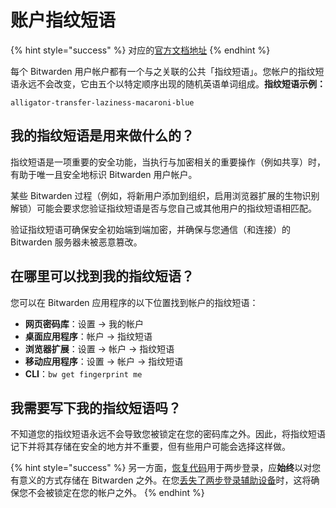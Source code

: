 # 账户指纹短语

{% hint style="success" %}
对应的[官方文档地址](https://bitwarden.com/help/article/fingerprint-phrase/)
{% endhint %}

每个 Bitwarden 用户帐户都有一个与之关联的公共「指纹短语」。您帐户的指纹短语永远不会改变，它由五个以特定顺序出现的随机英语单词组成。**指纹短语示例：**

```
alligator-transfer-laziness-macaroni-blue
```

## 我的指纹短语是用来做什么的？ <a href="#what-is-my-fingerprint-phrase-used-for" id="what-is-my-fingerprint-phrase-used-for"></a>

指纹短语是一项重要的安全功能，当执行与加密相关的重要操作（例如共享）时，有助于唯一且安全地标识 Bitwarden 用户帐户。

某些 Bitwarden 过程（例如，将新用户添加到组织，启用浏览器扩展的生物识别解锁）可能会要求您验证指纹短语是否与您自己或其他用户的指纹短语相匹配。

验证指纹短语可确保安全初始端到端加密，并确保与您通信（和连接）的 Bitwarden 服务器未被恶意篡改。

## 在哪里可以找到我的指纹短语？ <a href="#where-can-i-find-my-fingerprint-phrase" id="where-can-i-find-my-fingerprint-phrase"></a>

您可以在 Bitwarden 应用程序的以下位置找到帐户的指纹短语：

* **网页密码库**：设置 → 我的帐户
* **桌面应用程序**：帐户 → 指纹短语
* **浏览器扩展**：设置 → 帐户 → 指纹短语
* **移动应用程序**：设置 → 帐户 → 指纹短语
* **CLI**：`bw get fingerprint me`

## 我需要写下我的指纹短语吗？ <a href="#do-i-need-to-write-down-my-fingerprint-phrase" id="do-i-need-to-write-down-my-fingerprint-phrase"></a>

不知道您的指纹短语永远不会导致您被锁定在您的密码库之外。因此，将指纹短语记下并将其存储在安全的地方并不重要，但有些用户可能会选择这样做。

{% hint style="success" %}
另一方面，[恢复代码](../my-account/two-step-login/recovery-codes.md)用于两步登录，应**始终**以对您有意义的方式存储在 Bitwarden 之外。在您[丢失了两步登录辅助设备](../my-account/two-step-login/lost-secondary-device.md)时，这将确保您不会被锁定在您的帐户之外。
{% endhint %}
